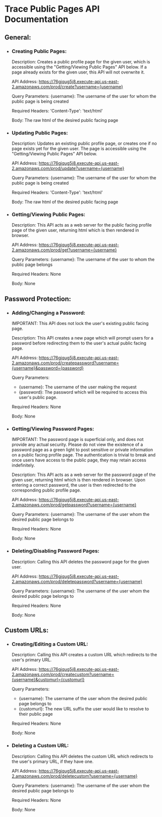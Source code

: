 # Trace Public Pages API Documentation

## General:

* ### Creating Public Pages:

  Description: Creates a public profile page for the given user, which is accessible using the "Getting/Viewing Public Pages" API below. If a page already exists for the given user, this API will not overwrite it.
  
  API Address: https://76gjqug5j8.execute-api.us-east-2.amazonaws.com/prod/create?username={username}
  
  Query Parameters: {username}: The username of the user for whom the public page is being created
  
  Required Headers: 'Content-Type': 'text/html'

  Body: The raw html of the desired public facing page

* ### Updating Public Pages:
 
  Description: Updates an existing public profile page, or creates one if no page exists yet for the given user. The page is accessible using the "Getting/Viewing Public Pages" API below.
 
  API Address: https://76gjqug5j8.execute-api.us-east-2.amazonaws.com/prod/update?username={username}
  
  Query Parameters: {username}: The username of the user for whom the public page is being created
  
  Required Headers: 'Content-Type': 'text/html'
  
  Body: The raw html of the desired public facing page

* ### Getting/Viewing Public Pages:

  Description: This API acts as a web server for the public facing profile page of the given user, returning html which is then rendered in browser.

  API Address: https://76gjqug5j8.execute-api.us-east-2.amazonaws.com/prod/get?username={username}
  
  Query Parameters: {username}: The username of the user to whom the public page belongs
  
  Required Headers: None
  
  Body: None

## Password Protection:

* ### Adding/Changing a Password:

  IMPORTANT: This API does not lock the user's existing public facing page.

  Description: This API creates a new page which will prompt users for a password before redirecting them to the user's actual public facing page.

  API Address: https://76gjqug5j8.execute-api.us-east-2.amazonaws.com/prod/createpassword?username={username}&password={password}
  
  Query Parameters:
  * {username}: The username of the user making the request
  * {password}: The password which will be required to access this user's public page.
  
  Required Headers: None
  
  Body: None
  
* ### Getting/Viewing Password Pages:

  IMPORTANT: The password page is superficial only, and does not provide any actual security. Please do not view the existence of a password page as a green light to post sensitive or private information on a public facing profile page. The authentication is trivial to break and once users have access to the public page, they may retain access indefinitely.

  Description: This API acts as a web server for the password page of the given user, returning html which is then rendered in browser. Upon entering a correct password, the user is then redirected to the corresponding public profile page.
  
  API Address: https://76gjqug5j8.execute-api.us-east-2.amazonaws.com/prod/getpassword?username={username}
  
  Query Parameters: {username}: The username of the user whom the desired public page belongs to
  
  Required Headers: None
  
  Body: None
  
* ### Deleting/Disabling Password Pages:

  Description: Calling this API deletes the password page for the given user.
  
  API Address: https://76gjqug5j8.execute-api.us-east-2.amazonaws.com/prod/deletepassword?username={username}
  
  Query Parameters: {username}: The username of the user whom the desired public page belongs to
  
  Required Headers: None
  
  Body: None

## Custom URLs:
  
* ### Creating/Editing a Custom URL:

  Description: Calling this API creates a custom URL which redirects to the user's primary URL.
  
  API Address: https://76gjqug5j8.execute-api.us-east-2.amazonaws.com/prod/createcustom?username={username}&customurl={customurl}
  
  Query Parameters:
  * {username}: The username of the user whom the desired public page belongs to
  * {customurl}: The new URL suffix the user would like to resolve to their public page
  
  Required Headers: None
  
  Body: None
  
* ### Deleting a Custom URL:

  Description: Calling this API deletes the custom URL which redirects to the user's primary URL, if they have one.
  
  API Address: https://76gjqug5j8.execute-api.us-east-2.amazonaws.com/prod/deletecustom?username={username}
  
  Query Parameters: {username}: The username of the user whom the desired public page belongs to
  
  Required Headers: None
  
  Body: None
